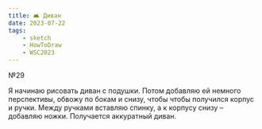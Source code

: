 ```yaml
---
title: 🛋️ Диван
date: 2023-07-22
tags:
    - sketch
    - HowToDraw
    - WSC2023
---
```


№29

Я начинаю рисовать диван с подушки. Потом добавляю ей немного перспективы, обвожу по бокам и снизу, чтобы чтобы получился корпус и ручки. Между ручками вставляю спинку, а к корпусу снизу – добавляю ножки. Получается аккуратный диван.
